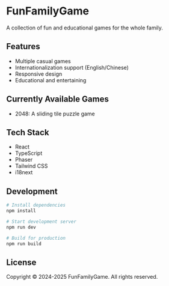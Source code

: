# FunFamilyGame

A collection of fun and educational games for the whole family.

## Features

- Multiple casual games
- Internationalization support (English/Chinese)
- Responsive design
- Educational and entertaining

## Currently Available Games

- 2048: A sliding tile puzzle game

## Tech Stack

- React
- TypeScript
- Phaser
- Tailwind CSS
- i18next

## Development

```bash
# Install dependencies
npm install

# Start development server
npm run dev

# Build for production
npm run build
```

## License

Copyright © 2024-2025 FunFamilyGame. All rights reserved.
